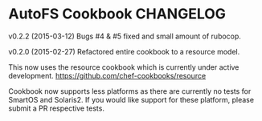 AutoFS Cookbook CHANGELOG
========================

v0.2.2 (2015-03-12)
Bugs #4 & #5 fixed and small amount of rubocop. 

v0.2.0 (2015-02-27)
Refactored entire cookbook to a resource model.

This now uses the resource cookbook which is currently under active development.
https://github.com/chef-cookbooks/resource

Cookbook now supports less platforms as there are currently no tests for SmartOS and Solaris2. If you would like support for these platform, please submit a PR respective tests.
